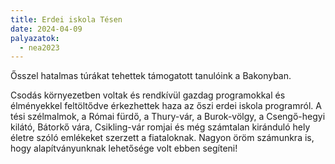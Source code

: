 ```yaml
---
title: Erdei iskola Tésen
date: 2024-04-09
palyazatok:
  - nea2023
---
```


Ősszel hatalmas túrákat tehettek támogatott tanulóink a Bakonyban.
<!--more-->

Csodás környezetben voltak és rendkívül gazdag programokkal és élményekkel feltöltődve érkezhettek haza az őszi erdei iskola programról. A tési szélmalmok, a Római fürdő, a Thury-vár, a Burok-völgy, a Csengő-hegyi kilátó, Bátorkő vára, Csikling-vár romjai és még számtalan kiránduló hely életre szóló emlékeket szerzett a fiataloknak. Nagyon öröm számunkra is, hogy alapítványunknak lehetősége volt ebben segíteni!
